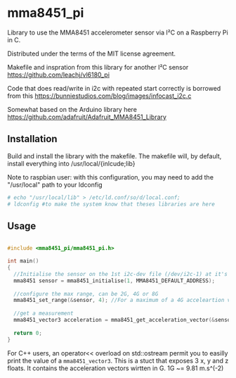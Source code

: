 # mma8451_pi

Library to use the MMA8451 accelerometer sensor via I²C on a Raspberry Pi in C.

Distributed under the terms of the MIT license agreement.

Makefile and inspration from this library for another I²C sensor https://github.com/leachj/vl6180_pi

Code that does read/write in i2c with repeated start correctly is borrowed from this https://bunniestudios.com/blog/images/infocast_i2c.c

Somewhat based on the Arduino library here https://github.com/adafruit/Adafruit_MMA8451_Library

## Installation

Build and install the library with the makefile. The makefile will, by default, install everything into /usr/local/{inlcude;lib}

Note to raspbian user: with this configuration, you may need to add the "/usr/local" path to your ldconfig

```bash
# echo "/usr/local/lib" > /etc/ld.conf/so/d/local.conf;
# ldconfig #to make the system know that theses libraries are here
```

## Usage

```C

#include <mma8451_pi/mma8451_pi.h>

int main()
{
  //Initialise the sensor on the 1st i2c-dev file (/dev/i2c-1) at it's default address (0x1D)
  mma8451 sensor = mma8451_initialise(1, MMA8451_DEFAULT_ADDRESS);
  
  //configure the max range, can be 2G, 4G or 8G
  mma8451_set_range(&sensor, 4); //For a maximum of a 4G acceleartion vector
  
  //get a measurement
  mma8451_vector3 acceleration = mma8451_get_acceleration_vector(&sensor);
  
  return 0;
}

```

For C++ users, an operator<< overload on std::ostream permit you to easilly print the value of a `mma8451_vector3`. This is a stuct that exposes 3 x, y and z floats. It contains the acceleration vectors wirtten in G. 1G ~= 9.81 m.s^(-2)
